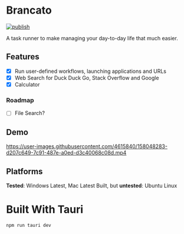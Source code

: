 # Brancato
[![publish](https://github.com/RyKilleen/brancato/actions/workflows/main.yml/badge.svg)](https://github.com/RyKilleen/brancato/actions/workflows/main.yml)

A task runner to make managing your day-to-day life that much easier.

## Features

- [x] Run user-defined workflows, launching applications and URLs
- [x] Web Search for Duck Duck Go, Stack Overflow and Google
- [x] Calculator

### Roadmap

- [ ] File Search?

## Demo

https://user-images.githubusercontent.com/4615840/158048283-d207c649-7c91-487e-a0ed-d3c40068c08d.mp4


## Platforms

**Tested**: Windows Latest, Mac Latest
Built, but **untested**: Ubuntu Linux

# Built With Tauri
`npm run tauri dev`
